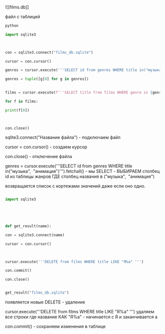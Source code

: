 ![[films.db]]

файл с таблицей

```python
python

import sqlite3

  

con = sqlite3.connect("films_db.sqlite")

cursor = con.cursor()

genres = cursor.execute('''SELECT id from genres WHERE title in("музыка", "анимация")''').fetchall()

genres = tuple([g[0] for g in genres])
 

films = cursor.execute(f'''SELECT title from films WHERE genre in {genres} AND year >= 1997''').fetchall()

for f in films:

print(f[0])

  

con.close()
```

sqlite3.connect("Название файла") - подключаем файл

cursor = con.cursor() - создаем курсор

con.close() - отключение файла
  

genres = cursor.execute('''SELECT id from genres WHERE title in("музыка",  "анимация")''').fetchall() - мы SELECT - ВЫБИРАЕМ столбец id из таблицы жанров ГДЕ столбец названия в ("музыка",  "анимация")


возвращается список с кортежами значений даже если оно одно.

```python

import sqlite3

  

  

def get_result(name):

con = sqlite3.connect(name)

cursor = con.cursor()

  

cursor.execute('''DELETE from films WHERE title LIKE "Я%а" ''')

con.commit()

con.close()


get_result("films_db.sqlite")
```

появляется новые DELETE - удаление

cursor.execute('''DELETE from films WHERE title LIKE "Я%а" ''') удаляем все строки где название КАК "Я%а" - начинается с Я и заканчивается а

con.commit() - сохраняем изменения в таблице
